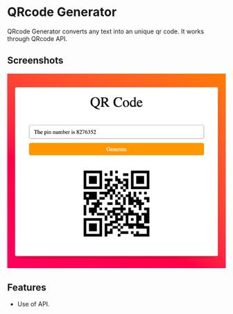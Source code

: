 # QRcode Generator
QRcode Generator converts any text into an unique qr code. It works through QRcode API.

## Screenshots

<img src="qrcode_generator-screenshot.png">
  
## Features

- Use of API.
